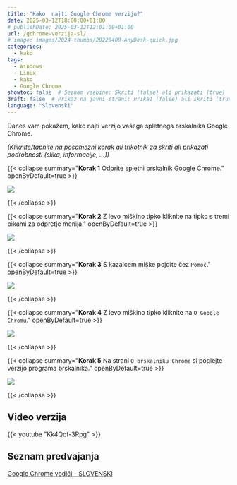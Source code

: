 ```yaml
---
title: "Kako  najti Google Chrome verzijo?"
date: 2025-03-12T18:00:00+01:00
# publishDate: 2025-03-12T12:01:09+01:00
url: /gchrome-verzija-sl/
# image: images/2024-thumbs/20220408-AnyDesk-quick.jpg
categories: 
  - kako
tags: 
  - Windows
  - Linux
  - kako
  - Google Chrome
showtoc: false  # Seznam vsebine: Skriti (false) ali prikazati (true)
draft: false  # Prikaz na javni strani: Prikaz (false) ali skriti (true)
language: "Slovenski"
---
```


Danes vam pokažem, kako najti verzijo vašega spletnega brskalnika Google Chrome.

*(Kliknite/tapnite na posamezni korak ali trikotnik za skriti ali prikazati podrobnosti (slika, informacije, ...))*

{{< collapse summary="**Korak 1** Odprite spletni brskalnik Google Chrome." openByDefault=true >}}

 ![](/images/Google-Chrome/GChrome_desktop_shortcut.jpeg)

{{< /collapse >}}

{{< collapse summary="**Korak 2** Z levo miškino tipko kliknite na tipko s tremi pikami za odpretje menija." openByDefault=true >}}

 ![](/images/Google-Chrome/Sl_-_GChrome_-_3_pike_tipka.jpeg)

{{< /collapse >}}

{{< collapse summary="**Korak 3** S kazalcem miške pojdite čez `Pomoč`." openByDefault=true >}}

 ![](/images/Google-Chrome/Sl_-_GChrome_-_meni_-_Pomoc.jpeg)

{{< /collapse >}}

{{< collapse summary="**Korak 4** Z levo miškino tipko kliknite na `O Google Chromu`." openByDefault=true >}}

 ![](/images/Google-Chrome/Sl_-_GChrome_-_meni_-_Pomoc_-_O_Google_Chromu.jpeg)

{{< /collapse >}}

{{< collapse summary="**Korak 5** Na strani `O brskalniku Chrome` si poglejte verzijo programa brskalnika." openByDefault=true >}}

 ![](/images/Google-Chrome/Sl_-_GChrome_-_Nastavitve_-_O_brskalniku_stran.jpeg)

{{< /collapse >}}

## Video verzija

{{< youtube "Kk4Qof-3Rpg" >}}

## Seznam predvajanja

[Google Chrome vodiči - SLOVENSKI](https://www.youtube.com/playlist?list=PLbvZxzmdNckz9HYQyjkBTiQu0GxfCDjwf "Kliknite/tapnite da odprete YouTube predcajalni seznam!")

